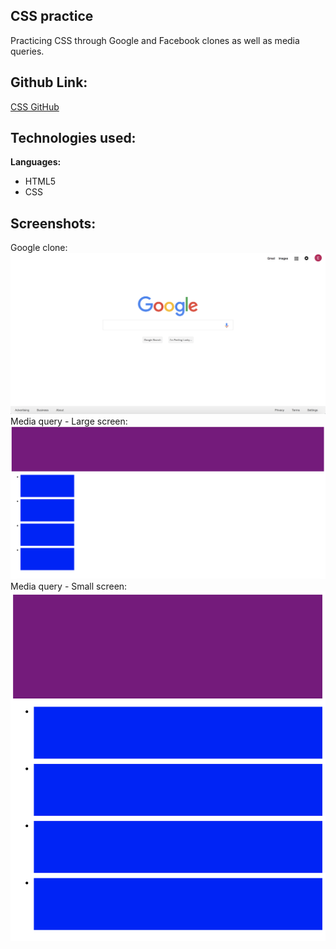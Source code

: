 ## CSS practice
Practicing CSS through Google and Facebook clones as well as media queries.

## Github Link:
[CSS GitHub](https://github.com/eddieatkinson/css101)

## Technologies used:
**Languages:**
* HTML5
* CSS

## Screenshots:
Google clone:
![Google clone](GoogleClone.png)
Media query - Large screen:
![Media large](mediaLg.png)
Media query - Small screen:
![Media small](mediaSm.png)

